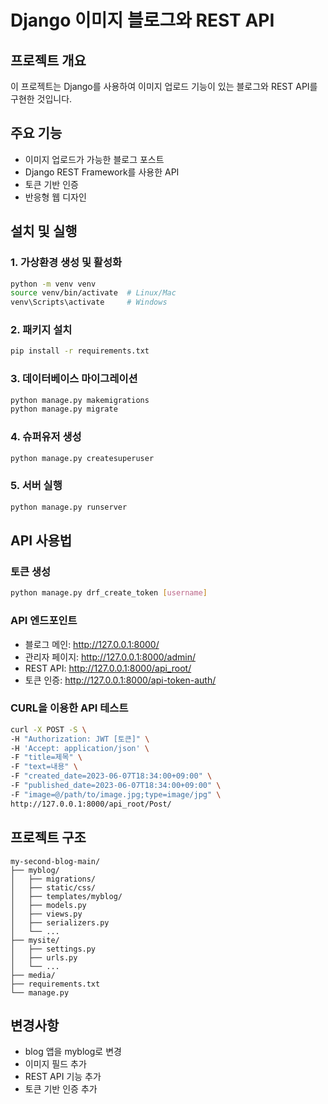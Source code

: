 # Django 이미지 블로그와 REST API

## 프로젝트 개요
이 프로젝트는 Django를 사용하여 이미지 업로드 기능이 있는 블로그와 REST API를 구현한 것입니다.

## 주요 기능
- 이미지 업로드가 가능한 블로그 포스트
- Django REST Framework를 사용한 API
- 토큰 기반 인증
- 반응형 웹 디자인

## 설치 및 실행

### 1. 가상환경 생성 및 활성화
```bash
python -m venv venv
source venv/bin/activate  # Linux/Mac
venv\Scripts\activate     # Windows
```

### 2. 패키지 설치
```bash
pip install -r requirements.txt
```

### 3. 데이터베이스 마이그레이션
```bash
python manage.py makemigrations
python manage.py migrate
```

### 4. 슈퍼유저 생성
```bash
python manage.py createsuperuser
```

### 5. 서버 실행
```bash
python manage.py runserver
```

## API 사용법

### 토큰 생성
```bash
python manage.py drf_create_token [username]
```

### API 엔드포인트
- 블로그 메인: http://127.0.0.1:8000/
- 관리자 페이지: http://127.0.0.1:8000/admin/
- REST API: http://127.0.0.1:8000/api_root/
- 토큰 인증: http://127.0.0.1:8000/api-token-auth/

### CURL을 이용한 API 테스트
```bash
curl -X POST -S \
-H "Authorization: JWT [토큰]" \
-H 'Accept: application/json' \
-F "title=제목" \
-F "text=내용" \
-F "created_date=2023-06-07T18:34:00+09:00" \
-F "published_date=2023-06-07T18:34:00+09:00" \
-F "image=@/path/to/image.jpg;type=image/jpg" \
http://127.0.0.1:8000/api_root/Post/
```

## 프로젝트 구조
```
my-second-blog-main/
├── myblog/
│   ├── migrations/
│   ├── static/css/
│   ├── templates/myblog/
│   ├── models.py
│   ├── views.py
│   ├── serializers.py
│   └── ...
├── mysite/
│   ├── settings.py
│   ├── urls.py
│   └── ...
├── media/
├── requirements.txt
└── manage.py
```

## 변경사항
- blog 앱을 myblog로 변경
- 이미지 필드 추가
- REST API 기능 추가
- 토큰 기반 인증 추가
